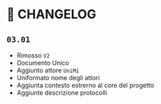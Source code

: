 # 📝 CHANGELOG

## `03.01`

- Rimosso `V2`
- Documento Unico
- Aggiunto attore `UniMi`
- Uniformato nome degli attori
- Aggiunta contesto estrerno al core del progetto
- Aggiunte descrizione protocolli
